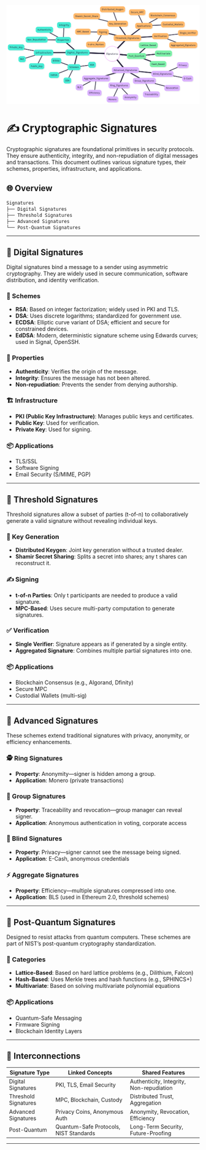 ![signature](https://github.com/uv-goswami/Cryptography/blob/main/Diagrams/Digital_signature.png)
# ✍️ Cryptographic Signatures

Cryptographic signatures are foundational primitives in security protocols. They ensure authenticity, integrity, and non-repudiation of digital messages and transactions. This document outlines various signature types, their schemes, properties, infrastructure, and applications.

## 🌐 Overview

```
Signatures
├── Digital Signatures
├── Threshold Signatures
├── Advanced Signatures
└── Post-Quantum Signatures
```

---

## 🔐 Digital Signatures

Digital signatures bind a message to a sender using asymmetric cryptography. They are widely used in secure communication, software distribution, and identity verification.

### 🔧 Schemes

- **RSA**: Based on integer factorization; widely used in PKI and TLS.
- **DSA**: Uses discrete logarithms; standardized for government use.
- **ECDSA**: Elliptic curve variant of DSA; efficient and secure for constrained devices.
- **EdDSA**: Modern, deterministic signature scheme using Edwards curves; used in Signal, OpenSSH.

### 🧩 Properties

- **Authenticity**: Verifies the origin of the message.
- **Integrity**: Ensures the message has not been altered.
- **Non-repudiation**: Prevents the sender from denying authorship.

### 🏗️ Infrastructure

- **PKI (Public Key Infrastructure)**: Manages public keys and certificates.
- **Public Key**: Used for verification.
- **Private Key**: Used for signing.

### 📦 Applications

- TLS/SSL
- Software Signing
- Email Security (S/MIME, PGP)

---

## 🧮 Threshold Signatures

Threshold signatures allow a subset of parties (t-of-n) to collaboratively generate a valid signature without revealing individual keys.

### 🔑 Key Generation

- **Distributed Keygen**: Joint key generation without a trusted dealer.
- **Shamir Secret Sharing**: Splits a secret into shares; any t shares can reconstruct it.

### ✍️ Signing

- **t-of-n Parties**: Only t participants are needed to produce a valid signature.
- **MPC-Based**: Uses secure multi-party computation to generate signatures.

### ✅ Verification

- **Single Verifier**: Signature appears as if generated by a single entity.
- **Aggregated Signature**: Combines multiple partial signatures into one.

### 📦 Applications

- Blockchain Consensus (e.g., Algorand, Dfinity)
- Secure MPC
- Custodial Wallets (multi-sig)

---

## 🧠 Advanced Signatures

These schemes extend traditional signatures with privacy, anonymity, or efficiency enhancements.

### 🕵️ Ring Signatures

- **Property**: Anonymity—signer is hidden among a group.
- **Application**: Monero (private transactions)

### 👥 Group Signatures

- **Property**: Traceability and revocation—group manager can reveal signer.
- **Application**: Anonymous authentication in voting, corporate access

### 🙈 Blind Signatures

- **Property**: Privacy—signer cannot see the message being signed.
- **Application**: E-Cash, anonymous credentials

### ⚡ Aggregate Signatures

- **Property**: Efficiency—multiple signatures compressed into one.
- **Application**: BLS (used in Ethereum 2.0, threshold schemes)

---

## 🧪 Post-Quantum Signatures

Designed to resist attacks from quantum computers. These schemes are part of NIST’s post-quantum cryptography standardization.

### 🔐 Categories

- **Lattice-Based**: Based on hard lattice problems (e.g., Dilithium, Falcon)
- **Hash-Based**: Uses Merkle trees and hash functions (e.g., SPHINCS+)
- **Multivariate**: Based on solving multivariate polynomial equations

### 📦 Applications

- Quantum-Safe Messaging
- Firmware Signing
- Blockchain Identity Layers

---

## 🔗 Interconnections

| Signature Type       | Linked Concepts                          | Shared Features                         |
|----------------------|-------------------------------------------|------------------------------------------|
| Digital Signatures   | PKI, TLS, Email Security                 | Authenticity, Integrity, Non-repudiation |
| Threshold Signatures | MPC, Blockchain, Custody                | Distributed Trust, Aggregation           |
| Advanced Signatures  | Privacy Coins, Anonymous Auth           | Anonymity, Revocation, Efficiency        |
| Post-Quantum         | Quantum-Safe Protocols, NIST Standards  | Long-Term Security, Future-Proofing      |

---
